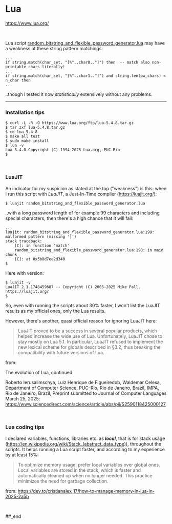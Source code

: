 # Lua

https://www.lua.org/

<br/>

Lua script [random_bitstring_and_flexible_password_generator.lua](https://github.com/practicalcomputerscience/MicrobenchmarkGPHLlanguages/blob/main/03%20-%20source%20code/01%20-%20imperative%20languages/Lua/random_bitstring_and_flexible_password_generator.lua) may have a weakness at these string pattern matchings:

```
...
if string.match(char_set, "[%"..char0.."]") then  -- match also non-printable chars literally!
...
if string.match(char_set, "[%"..char1.."]") and string.len(pw_chars) < n_char then
...
```

..though I tested it now _statistically_ extensively without any problems.

---

### Installation tips

```
$ curl -L -R -O https://www.lua.org/ftp/lua-5.4.8.tar.gz
$ tar zxf lua-5.4.8.tar.gz
$ cd lua-5.4.8
$ make all test
$ sudo make install
$ lua -v
Lua 5.4.8 Copyright (C) 1994-2025 Lua.org, PUC-Rio
$
```

<br/>

### LuaJIT

An indicator for my suspicion as stated at the top ("weakness") is this: when I run this script with _LuaJIT_, a Just-In-Time compiler (https://luajit.org/):

```
$ luajit random_bitstring_and_flexible_password_generator.lua
```

..with a long password length of for example 99 characters and including special characters, then there's a high chance that it will fail:

```
...
luajit: random_bitstring_and_flexible_password_generator.lua:198: malformed pattern (missing ']')
stack traceback:
	[C]: in function 'match'
	random_bitstring_and_flexible_password_generator.lua:198: in main chunk
	[C]: at 0x5b8d7ee2d340
$
```

Here with version:

```
$ luajit -v
LuaJIT 2.1.1748459687 -- Copyright (C) 2005-2025 Mike Pall. https://luajit.org/
$
```

So, even with running the scripts about 30% faster, I won't list the LuaJIT results as my official ones, only the Lua results.

However, there's another, quasi official reason for ignoring LuaJIT here: 

> LuaJIT proved to be a success in several popular products, which helped increase the wide use of Lua. Unfortunately, LuaJIT chose to stay mostly on Lua 5.1. In particular, LuaJIT
refused to implement the new lexical scheme for globals described in §3.2, thus breaking the compatibility with future versions of Lua.

from:

The evolution of Lua, continued

Roberto Ierusalimschya, Luiz Henrique de Figueiredob, Waldemar Celesa, Department of Computer Science, PUC-Rio, Rio de Janeiro, Brazil, IMPA, Rio de Janeiro, Brazil, Preprint submitted to Journal of Computer Languages March 25, 2025: https://www.sciencedirect.com/science/article/abs/pii/S2590118425000127

<br/>

### Lua coding tips

I declared variables, functions, libraries etc. as _**local**_, that is for stack usage (https://en.wikipedia.org/wiki/Stack_(abstract_data_type)), throughout the scripts. It helps running a Lua script faster, and according to my experience by at least 15%:

> To optimize memory usage, prefer local variables over global ones. Local variables are stored in the stack, which is faster and automatically cleaned up when no longer needed. This practice minimizes the need for garbage collection.

from: https://dev.to/cristianalex_17/how-to-manage-memory-in-lua-in-2025-2a5b

<br/>

##_end
